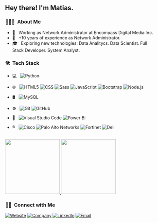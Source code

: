 <h2> Hey there! I'm Matias.</h2>

<h3> 👨🏻‍💻 &nbsp;About Me </h3>

- 💼 &nbsp; Working as Network Administrator at Encompass Digital Media Inc.
- 🤔 &nbsp; +10 years of experience as Network Administrator. 
- 🎓 &nbsp; Exploring new technologies: Data Analitycs. Data Scientist. Full Stack Developer. System Analyst.

<h3> 🛠 &nbsp;Tech Stack</h3>

- 💻 &nbsp;
  ![Python](https://img.shields.io/badge/-Python-333333?style=flat&logo=python)
- 🌐 &nbsp;
  ![HTML5](https://img.shields.io/badge/-HTML5-333333?style=flat&logo=HTML5)
  ![CSS](https://img.shields.io/badge/-CSS-333333?style=flat&logo=CSS3&logoColor=1572B6)
  ![Sass](https://img.shields.io/badge/-Sass-333333?style=flat&logo=Sass)
  ![JavaScript](https://img.shields.io/badge/-JavaScript-333333?style=flat&logo=javascript)
  ![Bootstrap](https://img.shields.io/badge/-Bootstrap-333333?style=flat&logo=bootstrap&logoColor=563D7C)
  ![Node.js](https://img.shields.io/badge/-Node.js-333333?style=flat&logo=nodedotjs)
- 🛢 &nbsp;
  ![MySQL](https://img.shields.io/badge/-MySQL-333333?style=flat&logo=mysql)
- ⚙️ &nbsp;
  ![Git](https://img.shields.io/badge/-Git-333333?style=flat&logo=git)
  ![GitHub](https://img.shields.io/badge/-GitHub-333333?style=flat&logo=github)
- 🔧 &nbsp;
  ![Visual Studio Code](https://img.shields.io/badge/-Visual%20Studio%20Code-333333?style=flat&logo=visual-studio-code&logoColor=007ACC)
  ![Power Bi](https://img.shields.io/badge/-Power%20Bi-333333?style=flat&logo=power-bi)
 
 - ® &nbsp; 
  ![Cisco](https://img.shields.io/badge/-Cisco-333333?style=flat&logo=cisco)
  ![Palo Alto Networks](https://img.shields.io/badge/-paloaltosoftware-333333?style=flat&logo=paloaltosoftware)
  ![Fortinet](https://img.shields.io/badge/-fortinet-333333?style=flat&logo=fortinet)
  ![Dell](https://img.shields.io/badge/-Dell-333333?style=flat&logo=Dell)
  
  

<br/>

<a href="https://github.com/MatiasMananian">
  <img height="180em" src="https://github-readme-stats.vercel.app/api?username=matiasmananian&show_icons=true&theme=radical"/>
  <img height="180em" src="https://github-readme-stats.vercel.app/api/top-langs/?username=MatiasMananian&&show_icons=true&theme=radical"/>
</a>

<br/>

<h3> 🤝🏻 &nbsp;Connect with Me </h3>

<p>
    <a href="https://www.matiasmananian.com.ar/"><img alt="Website" src="https://img.shields.io/badge/Website-www.matiasmananian.com.ar-blue?style=flat-    square&logo=google-chrome"></a>
    <a href="https://www.thesisters.com.ar/"><img alt="Company" src="https://img.shields.io/badge/Proyect-www.thesisters.com.ar-blue?style=flat-square&logo=google-chrome"></a>
    <a href="https://www.linkedin.com/in/matias-mananian-68740515/"><img alt="LinkedIn" src="https://img.shields.io/badge/LinkedIn-Matias%20Mananian-blue?style=flat-square&logo=linkedin"></a>
    <a href="mailto:matiasmananian@gmail.com"><img alt="Email" src="https://img.shields.io/badge/Email-matiasmananian@gmail.com-blue?style=flat-square&logo=gmail"></a>
</p>

